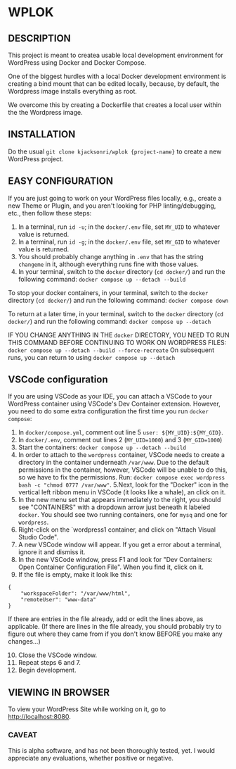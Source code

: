 # WPLOK

## DESCRIPTION

This project is meant to createa usable local development environment for WordPress using Docker and Docker Compose.

One of the biggest hurdles with a local Docker development environment is creating a bind mount that can be edited locally, because, by default, the Wordpress image installs everything as root.

We overcome this by creating a Dockerfile that creates a local user within the the Wordpress image.

## INSTALLATION

Do the usual `git clone kjacksonri/wplok {project-name}` to create a new WordPress project.

## EASY CONFIGURATION

If you are just going to work on your WordPress files locally, e.g., create a new Theme or Plugin, and you aren't looking for PHP linting/debugging, etc., then follow these steps:

1. In a terminal, run `id -u`; in the `docker/.env` file, set `MY_UID` to whatever value is returned.
2. In a terminal, run `id -g`; in the `docker/.env` file, set `MY_GID` to whatever value is returned.
3. You should probably change anything in `.env` that has the string `changeme` in it, although everything runs fine with those values.
4. In your terminal, switch to the `docker` directory (`cd docker/`) and run the following command: `docker compose up --detach --build`

To stop your docker containers, in your terminal, switch to the `docker` directory (`cd docker/`) and run the following command: `docker compose down`

To return at a later time, in your terminal, switch to the `docker` directory (`cd docker/`) and run the following command: `docker compose up --detach`

IF YOU CHANGE ANYTHING IN THE `docker` DIRECTORY, YOU NEED TO RUN THIS COMMAND BEFORE CONTINUING TO WORK ON WORDPRESS FILES: `docker compose up --detach --build --force-recreate`
On subsequent runs, you can return to using `docker compose up --detach`

## VSCode configuration

If you are using VSCode as your IDE, you can attach a VSCode to your WordPress container using VSCode's Dev Container extension. However, you need to do some extra configuration the first time you run `docker compose`:

1. In `docker/compose.yml`, comment out line 5 `user: ${MY_UID}:${MY_GID}`.
2. In `docker/.env`, comment out lines 2 (`MY_UID=1000`) and 3 (`MY_GID=1000`)
3. Start the containers: `docker compose up --detach --build`
4. In order to attach to the `wordpress` container, VSCode needs to create a directory in the container underneath `/var/www`. Due to the default permissions in the container, however, VSCode will be unable to do this, so we have to fix the permissions. Run: `docker compose exec wordpress bash -c "chmod 0777 /var/www"`.
   5.Next, look for the "Docker" icon in the vertical left ribbon menu in VSCode (it looks like a whale), an click on it.
5. In the new menu set that appears immediately to the right, you should see "CONTAINERS" with a dropdown arrow just beneath it labeled `docker`. You should see two running containers, one for `mysq` and one for `wordpress`.
6. Right-click on the `wordpress1 container, and click on "Attach Visual Studio Code".
7. A new VSCode window will appear. If you get a error about a terminal, ignore it and dismiss it.
8. In the new VSCode window, press F1 and look for "Dev Containers: Open Container Configuration File". When you find it, click on it.
9. If the file is empty, make it look lke this:

```shell
{
	"workspaceFolder": "/var/www/html",
	"remoteUser": "www-data"
}
```

If there are entries in the file already, add or edit the lines above, as applicable. (If there are lines in the file already, you should probably try to figure out where they came from if you don't know BEFORE you make any changes...)

10. Close the VSCode window.
11. Repeat steps 6 and 7.
12. Begin development.

## VIEWING IN BROWSER

To view your WordPress Site while working on it, go to [http://localhost:8080](http://localhost:8080).

### CAVEAT

This is alpha software, and has not been thoroughly tested, yet. I would appreciate any evaluations, whether positive or negative.
